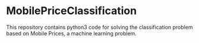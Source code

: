 # MobilePriceClassification
This repository contains python3 code for solving the classification problem based on Mobile Prices, a machine learning problem.

